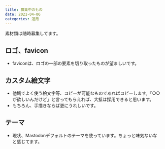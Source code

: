 ```yaml
---
title: 募集中のもの
date: 2021-04-06
categories: 運用
---
```


素材類は随時募集してます。

## ロゴ、favicon

- faviconは、ロゴの一部の要素を切り取ったものが望ましいです。

## カスタム絵文字

- 他鯖でよく使う絵文字等、コピーが可能なものであればコピーします。「○○が欲しいんだけど」と言ってもらえれば、大抵は採用できると思います。
- もちろん、手描きならば更にうれしいです。

## テーマ

- 現状、Mastodonデフォルトのテーマを使っています。ちょっと味気ないなと感じてます。
